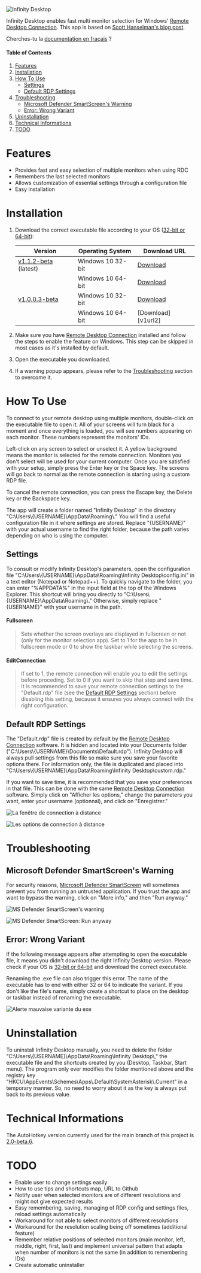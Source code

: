 ![Infinity Desktop](media/Logo.png)

Infinity Desktop enables fast multi monitor selection for Windows' [Remote Desktop Connection][rdc]. This app is based on [Scott Hanselman's blog post][blog].

Cherches-tu la [documentation en fraçais][frdocs] ?

#### Table of Contents

1. [Features](#features)
2. [Installation](#installation)
3. [How To Use](#how-to-use)
   - [Settings](#settings)
   - [Default RDP Settings](#default-rdp-settings)
4. [Troubleshooting](#troubleshooting)
   - [Microsoft Defender SmartScreen's Warning](#microsoft-defender-smartscreens-warning)
   - [Error: Wrong Variant](#error-wrong-variant)
5. [Uninstallation](#uninstallation)
6. [Technical Informations](#technical-informations)
7. [TODO](#todo)

# Features

- Provides fast and easy selection of multiple monitors when using RDC
- Remembers the last selected monitors
- Allows customization of essential settings through a configuration file
- Easy installation

# Installation

1. Download the correct executable file according to your OS ([32-bit or 64-bit][nbit]):

   | Version                    | Operating System  | Download URL       |
   | -------------------------- | ----------------- | ------------------ |
   | [v1.1.2-beta][v2] (latest) | Windows 10 32-bit | [Download][v2url1] |
   |                            | Windows 10 64-bit | [Download][v2url2] |
   | [v1.0.0.3-beta][v1]        | Windows 10 32-bit | [Download][v1url1] |
   |                            | Windows 10 64-bit | [Download][v1url2] |

2. Make sure you have [Remote Desktop Connection][rdc] installed and follow the steps to enable the feature on Windows. This step can be skipped in most cases as it's installed by default.

3. Open the executable you downloaded.

4. If a warning popup appears, please refer to the [Troubleshooting](#troubleshooting) section to overcome it.

# How To Use

To connect to your remote desktop using multiple monitors, double-click on the executable file to open it. All of your screens will turn black for a moment and once everything is loaded, you will see numbers appearing on each monitor. These numbers represent the monitors' IDs.

Left-click on any screen to select or unselect it. A yellow background means the monitor is selected for the remote connection. Monitors you don't select will be used for your current computer. Once you are satisfied with your setup, simply press the Enter key or the Space key. The screens will go back to normal as the remote connection is starting using a custom RDP file.

To cancel the remote connection, you can press the Escape key, the Delete key or the Backspace key.

The app will create a folder named "Infinity Desktop" in the directory "C:\\Users\\{USERNAME}\\AppData\\Roaming\\." You will find a useful configuration file in it where settings are stored. Replace "{USERNAME}" with your actual username to find the right folder, because the path varies depending on who is using the computer.

## Settings

To consult or modify Infinity Desktop's parameters, open the configuration file "C:\\Users\\{USERNAME}\\AppData\\Roaming\\Infinity Desktop\\config.ini" in a text editor (Notepad or Notepad++). To quickly navigate to the folder, you can enter "%APPDATA%" in the input field at the top of the Windows Explorer. This shortcut will bring you directly to "C:\\Users\\{USERNAME}\\AppData\\Roaming\\." Otherwise, simply replace "{USERNAME}" with your username in the path.

#### **Fullscreen**

> Sets whether the screen overlays are displayed in fullscreen or not (only for the monitor selection app). Set to 1 for the app to be in fullscreen mode or 0 to show the taskbar while selecting the screens.

#### **EditConnection**

> If set to 1, the remote connection will enable you to edit the settings before proceding. Set to 0 if you want to skip that step and save time. It is recommended to save your remote connection settings to the "Default.rdp" file (see the [Default RDP Settings](#default-rdp-settings) section) before disabling this setting, because it ensures you always connect with the right configuration.

## Default RDP Settings

The "Default.rdp" file is created by default by the [Remote Desktop Connection][rdc] software. It is hidden and located into your Documents folder ("C:\\Users\\{USERNAME}\\Documents\\Default.rdp"). Infinity Desktop will always pull settings from this file so make sure you save your favorite options there. For information only, the file is duplicated and placed into "C:\\Users\\{USERNAME}\\AppData\\Roaming\\Infinity Desktop\\custom.rdp."

If you want to save time, it is recommended that you save your preferences in that file. This can be done with the same [Remote Desktop Connection][rdc] software. Simply click on "Afficher les options," change the parameters you want, enter your username (optionnal), and click on "Enregistrer."

![La fenêtre de connection à distance](media/RDC_1.png)

![Les options de connection à distance](media/RDC_2.png)

# Troubleshooting

## Microsoft Defender SmartScreen's Warning

For security reasons, [Microsoft Defender SmartScreen][msdss] will sometimes prevent you from running an untrusted application. If you trust the app and want to bypass the warning, click on "More info," and then "Run anyway."

![MS Defender SmartScreen's warning](media/MS_Defender_SmartScreen_1.png)

![MS Defender SmartScreen: Run anyway](media/MS_Defender_SmartScreen_2.png)

## Error: Wrong Variant

If the following message appears after attempting to open the executable file, it means you didn't download the right Infinity Desktop version. Please check if your OS is [32-bit or 64-bit][nbit] and download the correct executable.

Renaming the .exe file can also trigger this error. The name of the executable has to end with either 32 or 64 to indicate the variant. If you don't like the file's name, simply create a shortcut to place on the desktop or taskbar instead of renaming the executable.

![Alerte mauvaise variante du exe](media/Wrong_Variant.png)

# Uninstallation

To uninstall Infinity Desktop manually, you need to delete the folder "C:\\Users\\{USERNAME}\\AppData\\Roaming\\Infinity Desktop\\," the executable file and the shortcuts created by you (Desktop, Taskbar, Start menu). The program only ever modifies the folder mentioned above and the registry key "HKCU\\AppEvents\\Schemes\\Apps\\.Default\\SystemAsterisk\\.Current" in a temporary manner. So, no need to worry about it as the key is always put back to its previous value.

# Technical Informations

The AutoHotkey version currently used for the main branch of this project is [2.0-beta.6](https://github.com/Lexikos/AutoHotkey_L/tree/alpha).

# TODO

- Enable user to change settings easily
- How to use tips and shortcuts map, URL to Github
- Notify user when selected monitors are of different resolutions and might not give expected results
- Easy remembering, saving, managing of RDP config and settings files, reload settings automatically
- Workaround for not able to select monitors of different resolutions
- Workaround for the resolution scaling being off sometimes (additional feature)
- Remember relative positions of selected monitors (main monitor, left, middle, right, first, last) and implement universal pattern that adapts when number of monitors is not the same (in addition to remembering IDs)
- Create automatic uninstaller

[blog]: https://www.hanselman.com/blog/how-to-remote-desktop-fullscreen-rdp-with-just-some-of-your-multiple-monitors
[rdc]: https://support.microsoft.com/en-us/windows/how-to-use-remote-desktop-5fe128d5-8fb1-7a23-3b8a-41e636865e8c
[msdss]: https://docs.microsoft.com/en-us/windows/security/threat-protection/microsoft-defender-smartscreen/microsoft-defender-smartscreen-overview
[nbit]: https://support.microsoft.com/en-us/windows/32-bit-and-64-bit-windows-frequently-asked-questions-c6ca9541-8dce-4d48-0415-94a3faa2e13d
[frdocs]: https://github.com/DaraJKong/Infinity-Desktop
[v2]: https://github.com/DaraJKong/Infinity-Desktop/releases/tag/v1.1.2-beta
[v2url1]: https://github.com/DaraJKong/Infinity-Desktop/releases/download/v1.1.2-beta/InfinityDesktop32.exe
[v2url2]: https://github.com/DaraJKong/Infinity-Desktop/releases/download/v1.1.2-beta/InfinityDesktop64.exe
[v1]: https://github.com/DaraJKong/Infinity-Desktop/releases/tag/v1.0.0.3-beta
[v1url1]: https://github.com/DaraJKong/Infinity-Desktop/releases/download/v1.0.0.3-beta/InfinityDesktop32.exe
[v1url1]: https://github.com/DaraJKong/Infinity-Desktop/releases/download/v1.0.0.3-beta/InfinityDesktop64.exe
